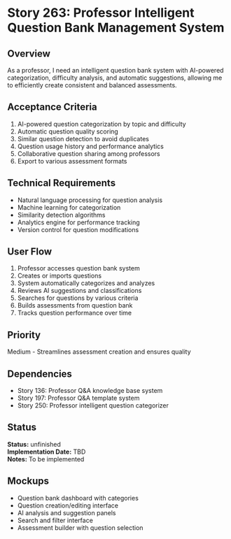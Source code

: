# Story 263: Professor Intelligent Question Bank Management System

## Overview
As a professor, I need an intelligent question bank system with AI-powered categorization, difficulty analysis, and automatic suggestions, allowing me to efficiently create consistent and balanced assessments.

## Acceptance Criteria
1. AI-powered question categorization by topic and difficulty
2. Automatic question quality scoring
3. Similar question detection to avoid duplicates
4. Question usage history and performance analytics
5. Collaborative question sharing among professors
6. Export to various assessment formats

## Technical Requirements
- Natural language processing for question analysis
- Machine learning for categorization
- Similarity detection algorithms
- Analytics engine for performance tracking
- Version control for question modifications

## User Flow
1. Professor accesses question bank system
2. Creates or imports questions
3. System automatically categorizes and analyzes
4. Reviews AI suggestions and classifications
5. Searches for questions by various criteria
6. Builds assessments from question bank
7. Tracks question performance over time

## Priority
Medium - Streamlines assessment creation and ensures quality

## Dependencies
- Story 136: Professor Q&A knowledge base system
- Story 197: Professor Q&A template system
- Story 250: Professor intelligent question categorizer


## Status
**Status:** unfinished  
**Implementation Date:** TBD  
**Notes:** To be implemented
## Mockups
- Question bank dashboard with categories
- Question creation/editing interface
- AI analysis and suggestion panels
- Search and filter interface
- Assessment builder with question selection